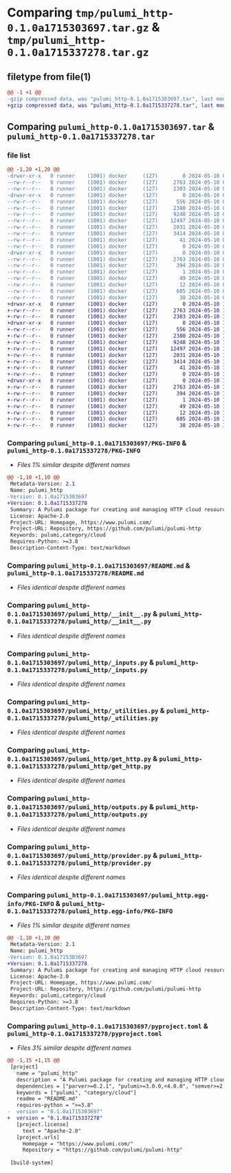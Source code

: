 # Comparing `tmp/pulumi_http-0.1.0a1715303697.tar.gz` & `tmp/pulumi_http-0.1.0a1715337278.tar.gz`

## filetype from file(1)

```diff
@@ -1 +1 @@
-gzip compressed data, was "pulumi_http-0.1.0a1715303697.tar", last modified: Fri May 10 01:26:00 2024, max compression
+gzip compressed data, was "pulumi_http-0.1.0a1715337278.tar", last modified: Fri May 10 10:38:03 2024, max compression
```

## Comparing `pulumi_http-0.1.0a1715303697.tar` & `pulumi_http-0.1.0a1715337278.tar`

### file list

```diff
@@ -1,20 +1,20 @@
-drwxr-xr-x   0 runner    (1001) docker     (127)        0 2024-05-10 01:26:00.583678 pulumi_http-0.1.0a1715303697/
--rw-r--r--   0 runner    (1001) docker     (127)     2763 2024-05-10 01:26:00.583678 pulumi_http-0.1.0a1715303697/PKG-INFO
--rw-r--r--   0 runner    (1001) docker     (127)     2303 2024-05-10 01:25:52.000000 pulumi_http-0.1.0a1715303697/README.md
-drwxr-xr-x   0 runner    (1001) docker     (127)        0 2024-05-10 01:26:00.579678 pulumi_http-0.1.0a1715303697/pulumi_http/
--rw-r--r--   0 runner    (1001) docker     (127)      556 2024-05-10 01:25:52.000000 pulumi_http-0.1.0a1715303697/pulumi_http/__init__.py
--rw-r--r--   0 runner    (1001) docker     (127)     2380 2024-05-10 01:25:52.000000 pulumi_http-0.1.0a1715303697/pulumi_http/_inputs.py
--rw-r--r--   0 runner    (1001) docker     (127)     9248 2024-05-10 01:25:52.000000 pulumi_http-0.1.0a1715303697/pulumi_http/_utilities.py
--rw-r--r--   0 runner    (1001) docker     (127)    12497 2024-05-10 01:25:52.000000 pulumi_http-0.1.0a1715303697/pulumi_http/get_http.py
--rw-r--r--   0 runner    (1001) docker     (127)     2031 2024-05-10 01:25:52.000000 pulumi_http-0.1.0a1715303697/pulumi_http/outputs.py
--rw-r--r--   0 runner    (1001) docker     (127)     3414 2024-05-10 01:25:52.000000 pulumi_http-0.1.0a1715303697/pulumi_http/provider.py
--rw-r--r--   0 runner    (1001) docker     (127)       41 2024-05-10 01:25:52.000000 pulumi_http-0.1.0a1715303697/pulumi_http/pulumi-plugin.json
--rw-r--r--   0 runner    (1001) docker     (127)        0 2024-05-10 01:25:52.000000 pulumi_http-0.1.0a1715303697/pulumi_http/py.typed
-drwxr-xr-x   0 runner    (1001) docker     (127)        0 2024-05-10 01:26:00.583678 pulumi_http-0.1.0a1715303697/pulumi_http.egg-info/
--rw-r--r--   0 runner    (1001) docker     (127)     2763 2024-05-10 01:26:00.000000 pulumi_http-0.1.0a1715303697/pulumi_http.egg-info/PKG-INFO
--rw-r--r--   0 runner    (1001) docker     (127)      394 2024-05-10 01:26:00.000000 pulumi_http-0.1.0a1715303697/pulumi_http.egg-info/SOURCES.txt
--rw-r--r--   0 runner    (1001) docker     (127)        1 2024-05-10 01:26:00.000000 pulumi_http-0.1.0a1715303697/pulumi_http.egg-info/dependency_links.txt
--rw-r--r--   0 runner    (1001) docker     (127)       49 2024-05-10 01:26:00.000000 pulumi_http-0.1.0a1715303697/pulumi_http.egg-info/requires.txt
--rw-r--r--   0 runner    (1001) docker     (127)       12 2024-05-10 01:26:00.000000 pulumi_http-0.1.0a1715303697/pulumi_http.egg-info/top_level.txt
--rw-r--r--   0 runner    (1001) docker     (127)      685 2024-05-10 01:25:52.000000 pulumi_http-0.1.0a1715303697/pyproject.toml
--rw-r--r--   0 runner    (1001) docker     (127)       38 2024-05-10 01:26:00.583678 pulumi_http-0.1.0a1715303697/setup.cfg
+drwxr-xr-x   0 runner    (1001) docker     (127)        0 2024-05-10 10:38:03.005715 pulumi_http-0.1.0a1715337278/
+-rw-r--r--   0 runner    (1001) docker     (127)     2763 2024-05-10 10:38:03.005715 pulumi_http-0.1.0a1715337278/PKG-INFO
+-rw-r--r--   0 runner    (1001) docker     (127)     2303 2024-05-10 10:37:56.000000 pulumi_http-0.1.0a1715337278/README.md
+drwxr-xr-x   0 runner    (1001) docker     (127)        0 2024-05-10 10:38:03.005715 pulumi_http-0.1.0a1715337278/pulumi_http/
+-rw-r--r--   0 runner    (1001) docker     (127)      556 2024-05-10 10:37:56.000000 pulumi_http-0.1.0a1715337278/pulumi_http/__init__.py
+-rw-r--r--   0 runner    (1001) docker     (127)     2380 2024-05-10 10:37:56.000000 pulumi_http-0.1.0a1715337278/pulumi_http/_inputs.py
+-rw-r--r--   0 runner    (1001) docker     (127)     9248 2024-05-10 10:37:56.000000 pulumi_http-0.1.0a1715337278/pulumi_http/_utilities.py
+-rw-r--r--   0 runner    (1001) docker     (127)    12497 2024-05-10 10:37:56.000000 pulumi_http-0.1.0a1715337278/pulumi_http/get_http.py
+-rw-r--r--   0 runner    (1001) docker     (127)     2031 2024-05-10 10:37:56.000000 pulumi_http-0.1.0a1715337278/pulumi_http/outputs.py
+-rw-r--r--   0 runner    (1001) docker     (127)     3414 2024-05-10 10:37:56.000000 pulumi_http-0.1.0a1715337278/pulumi_http/provider.py
+-rw-r--r--   0 runner    (1001) docker     (127)       41 2024-05-10 10:37:56.000000 pulumi_http-0.1.0a1715337278/pulumi_http/pulumi-plugin.json
+-rw-r--r--   0 runner    (1001) docker     (127)        0 2024-05-10 10:37:56.000000 pulumi_http-0.1.0a1715337278/pulumi_http/py.typed
+drwxr-xr-x   0 runner    (1001) docker     (127)        0 2024-05-10 10:38:03.005715 pulumi_http-0.1.0a1715337278/pulumi_http.egg-info/
+-rw-r--r--   0 runner    (1001) docker     (127)     2763 2024-05-10 10:38:02.000000 pulumi_http-0.1.0a1715337278/pulumi_http.egg-info/PKG-INFO
+-rw-r--r--   0 runner    (1001) docker     (127)      394 2024-05-10 10:38:03.000000 pulumi_http-0.1.0a1715337278/pulumi_http.egg-info/SOURCES.txt
+-rw-r--r--   0 runner    (1001) docker     (127)        1 2024-05-10 10:38:02.000000 pulumi_http-0.1.0a1715337278/pulumi_http.egg-info/dependency_links.txt
+-rw-r--r--   0 runner    (1001) docker     (127)       49 2024-05-10 10:38:02.000000 pulumi_http-0.1.0a1715337278/pulumi_http.egg-info/requires.txt
+-rw-r--r--   0 runner    (1001) docker     (127)       12 2024-05-10 10:38:02.000000 pulumi_http-0.1.0a1715337278/pulumi_http.egg-info/top_level.txt
+-rw-r--r--   0 runner    (1001) docker     (127)      685 2024-05-10 10:37:56.000000 pulumi_http-0.1.0a1715337278/pyproject.toml
+-rw-r--r--   0 runner    (1001) docker     (127)       38 2024-05-10 10:38:03.005715 pulumi_http-0.1.0a1715337278/setup.cfg
```

### Comparing `pulumi_http-0.1.0a1715303697/PKG-INFO` & `pulumi_http-0.1.0a1715337278/PKG-INFO`

 * *Files 1% similar despite different names*

```diff
@@ -1,10 +1,10 @@
 Metadata-Version: 2.1
 Name: pulumi_http
-Version: 0.1.0a1715303697
+Version: 0.1.0a1715337278
 Summary: A Pulumi package for creating and managing HTTP cloud resources.
 License: Apache-2.0
 Project-URL: Homepage, https://www.pulumi.com/
 Project-URL: Repository, https://github.com/pulumi/pulumi-http
 Keywords: pulumi,category/cloud
 Requires-Python: >=3.8
 Description-Content-Type: text/markdown
```

### Comparing `pulumi_http-0.1.0a1715303697/README.md` & `pulumi_http-0.1.0a1715337278/README.md`

 * *Files identical despite different names*

### Comparing `pulumi_http-0.1.0a1715303697/pulumi_http/__init__.py` & `pulumi_http-0.1.0a1715337278/pulumi_http/__init__.py`

 * *Files identical despite different names*

### Comparing `pulumi_http-0.1.0a1715303697/pulumi_http/_inputs.py` & `pulumi_http-0.1.0a1715337278/pulumi_http/_inputs.py`

 * *Files identical despite different names*

### Comparing `pulumi_http-0.1.0a1715303697/pulumi_http/_utilities.py` & `pulumi_http-0.1.0a1715337278/pulumi_http/_utilities.py`

 * *Files identical despite different names*

### Comparing `pulumi_http-0.1.0a1715303697/pulumi_http/get_http.py` & `pulumi_http-0.1.0a1715337278/pulumi_http/get_http.py`

 * *Files identical despite different names*

### Comparing `pulumi_http-0.1.0a1715303697/pulumi_http/outputs.py` & `pulumi_http-0.1.0a1715337278/pulumi_http/outputs.py`

 * *Files identical despite different names*

### Comparing `pulumi_http-0.1.0a1715303697/pulumi_http/provider.py` & `pulumi_http-0.1.0a1715337278/pulumi_http/provider.py`

 * *Files identical despite different names*

### Comparing `pulumi_http-0.1.0a1715303697/pulumi_http.egg-info/PKG-INFO` & `pulumi_http-0.1.0a1715337278/pulumi_http.egg-info/PKG-INFO`

 * *Files 1% similar despite different names*

```diff
@@ -1,10 +1,10 @@
 Metadata-Version: 2.1
 Name: pulumi_http
-Version: 0.1.0a1715303697
+Version: 0.1.0a1715337278
 Summary: A Pulumi package for creating and managing HTTP cloud resources.
 License: Apache-2.0
 Project-URL: Homepage, https://www.pulumi.com/
 Project-URL: Repository, https://github.com/pulumi/pulumi-http
 Keywords: pulumi,category/cloud
 Requires-Python: >=3.8
 Description-Content-Type: text/markdown
```

### Comparing `pulumi_http-0.1.0a1715303697/pyproject.toml` & `pulumi_http-0.1.0a1715337278/pyproject.toml`

 * *Files 3% similar despite different names*

```diff
@@ -1,15 +1,15 @@
 [project]
   name = "pulumi_http"
   description = "A Pulumi package for creating and managing HTTP cloud resources."
   dependencies = ["parver>=0.2.1", "pulumi>=3.0.0,<4.0.0", "semver>=2.8.1"]
   keywords = ["pulumi", "category/cloud"]
   readme = "README.md"
   requires-python = ">=3.8"
-  version = "0.1.0a1715303697"
+  version = "0.1.0a1715337278"
   [project.license]
     text = "Apache-2.0"
   [project.urls]
     Homepage = "https://www.pulumi.com/"
     Repository = "https://github.com/pulumi/pulumi-http"
 
 [build-system]
```

